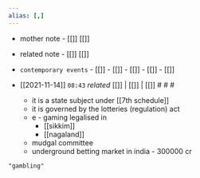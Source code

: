 ```yaml
---
alias: [,]
---
```

- mother note - [[]] [[]]
- related note - [[]] [[]]
- `contemporary events`	- [[]]	- [[]]	- [[]]	- [[]]	- [[]]

- [[2021-11-14]]  `08:43` _related_ [[]] | [[]] | [[]] # # #
	- it is a state subject under [[7th schedule]]
	- it is governed by the lotteries (regulation) act
	- e - gaming legalised in
		- [[sikkim]]
		- [[nagaland]]
	- mudgal committee
	- underground betting market in india - 300000 cr

```query
"gambling"
```